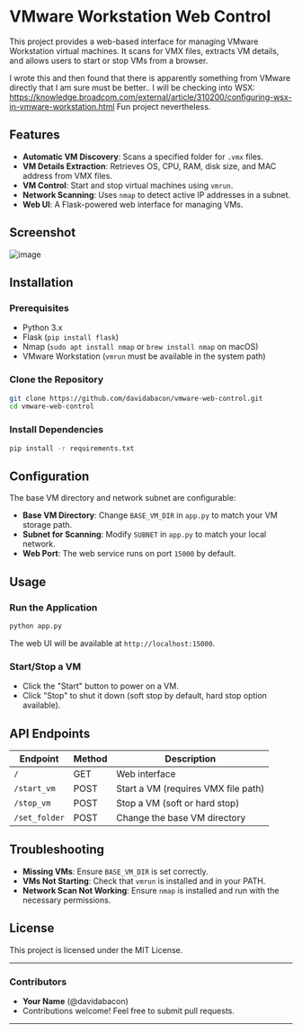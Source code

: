 # VMware Workstation Web Control

This project provides a web-based interface for managing VMware Workstation virtual machines. It scans for VMX files, extracts VM details, and allows users to start or stop VMs from a browser.

I wrote this and then found that there is apparently something from VMware directly that I am sure must be better..
I will be checking into WSX:  
     https://knowledge.broadcom.com/external/article/310200/configuring-wsx-in-vmware-workstation.html
Fun project nevertheless.


## Features

- **Automatic VM Discovery**: Scans a specified folder for `.vmx` files.
- **VM Details Extraction**: Retrieves OS, CPU, RAM, disk size, and MAC address from VMX files.
- **VM Control**: Start and stop virtual machines using `vmrun`.
- **Network Scanning**: Uses `nmap` to detect active IP addresses in a subnet.
- **Web UI**: A Flask-powered web interface for managing VMs.

## Screenshot

![image](https://github.com/user-attachments/assets/c82db393-63f1-4576-aede-7dc4ddc94a6a)


## Installation

### Prerequisites

- Python 3.x
- Flask (`pip install flask`)
- Nmap (`sudo apt install nmap` or `brew install nmap` on macOS)
- VMware Workstation (`vmrun` must be available in the system path)

### Clone the Repository

```sh
git clone https://github.com/davidabacon/vmware-web-control.git
cd vmware-web-control
```

### Install Dependencies

```sh
pip install -r requirements.txt
```

## Configuration

The base VM directory and network subnet are configurable:

- **Base VM Directory**: Change `BASE_VM_DIR` in `app.py` to match your VM storage path.
- **Subnet for Scanning**: Modify `SUBNET` in `app.py` to match your local network.
- **Web Port**: The web service runs on port `15000` by default.

## Usage

### Run the Application

```sh
python app.py
```

The web UI will be available at `http://localhost:15000`.

### Start/Stop a VM

- Click the "Start" button to power on a VM.
- Click "Stop" to shut it down (soft stop by default, hard stop option available).

## API Endpoints

| Endpoint            | Method | Description                            |
|---------------------|--------|----------------------------------------|
| `/`                 | GET    | Web interface                         |
| `/start_vm`        | POST   | Start a VM (requires VMX file path)    |
| `/stop_vm`         | POST   | Stop a VM (soft or hard stop)          |
| `/set_folder`      | POST   | Change the base VM directory           |

## Troubleshooting

- **Missing VMs**: Ensure `BASE_VM_DIR` is set correctly.
- **VMs Not Starting**: Check that `vmrun` is installed and in your PATH.
- **Network Scan Not Working**: Ensure `nmap` is installed and run with the necessary permissions.

## License

This project is licensed under the MIT License.

---

### Contributors
- **Your Name** (@davidabacon)
- Contributions welcome! Feel free to submit pull requests.

---

